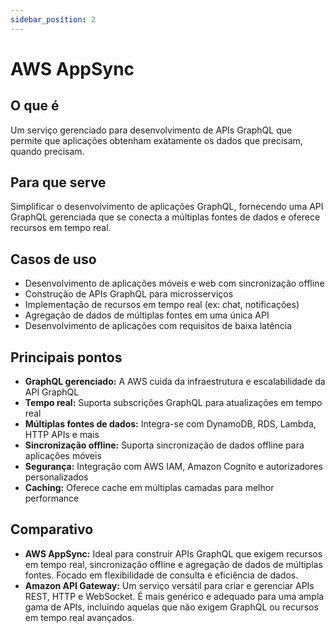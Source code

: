 ```yaml
---
sidebar_position: 2
---
```


# AWS AppSync

## O que é
Um serviço gerenciado para desenvolvimento de APIs GraphQL que permite que aplicações obtenham exatamente os dados que precisam, quando precisam.

## Para que serve
Simplificar o desenvolvimento de aplicações GraphQL, fornecendo uma API GraphQL gerenciada que se conecta a múltiplas fontes de dados e oferece recursos em tempo real.

## Casos de uso
- Desenvolvimento de aplicações móveis e web com sincronização offline
- Construção de APIs GraphQL para microsserviços
- Implementação de recursos em tempo real (ex: chat, notificações)
- Agregação de dados de múltiplas fontes em uma única API
- Desenvolvimento de aplicações com requisitos de baixa latência

## Principais pontos
- **GraphQL gerenciado:** A AWS cuida da infraestrutura e escalabilidade da API GraphQL
- **Tempo real:** Suporta subscrições GraphQL para atualizações em tempo real
- **Múltiplas fontes de dados:** Integra-se com DynamoDB, RDS, Lambda, HTTP APIs e mais
- **Sincronização offline:** Suporta sincronização de dados offline para aplicações móveis
- **Segurança:** Integração com AWS IAM, Amazon Cognito e autorizadores personalizados
- **Caching:** Oferece cache em múltiplas camadas para melhor performance

## Comparativo
- **AWS AppSync:** Ideal para construir APIs GraphQL que exigem recursos em tempo real, sincronização offline e agregação de dados de múltiplas fontes. Focado em flexibilidade de consulta e eficiência de dados.
- **Amazon API Gateway:** Um serviço versátil para criar e gerenciar APIs REST, HTTP e WebSocket. É mais genérico e adequado para uma ampla gama de APIs, incluindo aquelas que não exigem GraphQL ou recursos em tempo real avançados. 